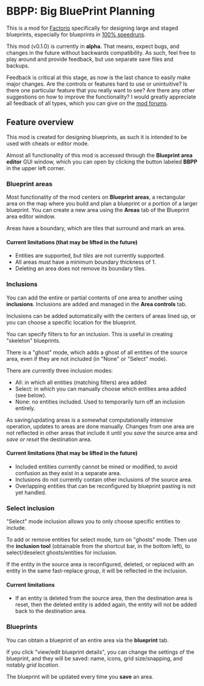 # BBPP: Big BluePrint Planning

This is a mod for [Factorio](https://www.factorio.com) specifically for designing large and staged blueprints,
especially for blueprints in [100% speedruns](https://www.speedrun.com/factorio#100).

This mod (v0.1.0) is currently in **alpha**. That means, expect bugs, and changes in the future without backwards
compatibility. As such, feel free to play around and provide feedback, but use separate save files and backups.

Feedback is critical at this stage, as now is the last chance to easily make major changes. Are the controls or
features hard to use or unintuitive? Is there one particular feature that you really want to see? Are there any other
suggestions on how to improve the functionality? I would greatly appreciate all feedback of all types, which you can
give on the [mod forums](https://mods.factorio.com/mod/bbpp).

## Feature overview

This mod is created for designing blueprints, as such it is intended to be used with cheats or editor mode.

Almost all functionality of this mod is accessed through the **Blueprint area editor** GUI window, which you can open by
clicking the button labeled **BBPP** in the upper left corner.

### Blueprint areas

Most functionality of the mod centers on **Blueprint areas**, a rectangular area on the map where you build and plan a
blueprint or a portion of a larger blueprint. You can create a new area using the **Areas** tab of the Blueprint area
editor window.

Areas have a boundary, which are tiles that surround and mark an area.

#### Current limitations (that may be lifted in the future)

- Entities are supported, but _tiles_ are not currently supported.
- All areas must have a minimum boundary thickness of 1.
- Deleting an area does not remove its boundary tiles.

### Inclusions

You can add the entire or partial contents of one area to another using **inclusions**. Inclusions are added and managed
in the **Area controls** tab.

Inclusions can be added automatically with the centers of areas lined up, or you can choose a specific location for the
blueprint.

You can specify filters to for an inclusion. This is useful in creating "skeleton" blueprints.

There is a "ghost" mode, which adds a ghost of all entities of the source area, even if they are not included (in "None"
or "Select" mode).

There are currently three inclusion modes:

- All: in which all entities (matching filters) area added
- Select: in which you can manually choose which entities area added (see below).
- None: no entities included. Used to temporarily turn off an inclusion entirely.

As saving/updating areas is a somewhat computationally intensive operation, updates to areas are done manually. Changes
from one area are not reflected in other areas that include it until you *save* the source area and *save or reset* the
destination area.

#### Current limitations (that may be lifted in the future)

- Included entities currently cannot be mined or modified, to avoid confusion as they exist in a separate area.
- Inclusions do not currently contain other inclusions of the source area.
- Overlapping entities that can be reconfigured by blueprint pasting is not yet handled.

### Select inclusion

"Select" mode inclusion allows you to only choose specific entities to include.

To add or remove entities for select mode, turn on "ghosts" mode. Then use the **inclusion tool** (obtainable from the
shortcut bar, in the bottom left), to select/deselect ghosts/entities for inclusion.

If the entity in the source area is reconfigured, deleted, or replaced with an entity in the same fast-replace group, it
will be reflected in the inclusion.

#### Current limitations

- If an entity is deleted from the source area, then the destination area is reset, then the deleted entity is added
  again, the entity will not be added back to the destination area.

### Blueprints

You can obtain a blueprint of an entire area via the **blueprint** tab.

If you click "view/edit blueprint details", you can change the settings of the blueprint, and they will be saved: name,
icons, grid size/snapping, and notably *grid location*.

The blueprint will be updated every time you **save** an area.

